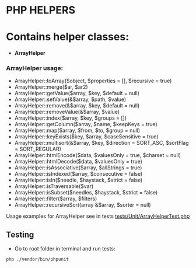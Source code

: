 PHP HELPERS
============

# Сontains helper classes:

- **ArrayHelper**

### ArrayHelper usage:

* ArrayHelper::toArray($object, $properties = [], $recursive = true)
* ArrayHelper::merge($ar, $ar2)
* ArrayHelper::getValue($array, $key, $default = null)
* ArrayHelper::setValue(&$array, $path, $value)
* ArrayHelper::remove(&$array, $key, $default = null)
* ArrayHelper::removeValue(&$array, $value)
* ArrayHelper::index($array, $key, $groups = [])
* ArrayHelper::getColumn($array, $name, $keepKeys = true)
* ArrayHelper::map($array, $from, $to, $group = null)
* ArrayHelper::keyExists($key, $array, $caseSensitive = true)
* ArrayHelper::multisort(&$array, $key, $direction = SORT_ASC, $sortFlag = SORT_REGULAR)
* ArrayHelper::htmlEncode($data, $valuesOnly = true, $charset = null)
* ArrayHelper::htmlDecode($data, $valuesOnly = true)
* ArrayHelper::isAssociative($array, $allStrings = true)
* ArrayHelper::isIndexed($array, $consecutive = false)
* ArrayHelper::isIn($needle, $haystack, $strict = false)
* ArrayHelper::isTraversable($var)
* ArrayHelper::isSubset($needles, $haystack, $strict = false)
* ArrayHelper::filter($array, $filters)
* ArrayHelper::recursiveSort(array &$array, $sorter = null)

Usage examples for ArrayHelper see in tests [tests/Unit/ArrayHelperTest.php](tests/Unit/ArrayHelperTest.php)

## Testing

* Go to root folder in terminal and run tests:
```
php ./vendor/bin/phpunit
```